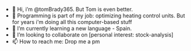 - 👋 Hi, i’m @tomBrady365. But Tom is even better. 
- 👀 Programming is part of my job: optimizing heating control units. 
  But for years i'm doing all this computer-based stuff
- 🌱 I’m currently learning a new language - Spain. 
- 💞️ I’m looking to collaborate on [personal interest: stock-analysis]
- 📫 How to reach me: Drop me a pm

<!---
tomBrady365/tomBrady365 is a ✨ special ✨ repository because its `README.md` (this file) appears on your GitHub profile.
You can click the Preview link to take a look at your changes.
--->
